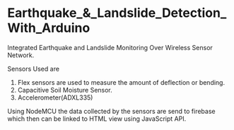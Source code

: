 # Earthquake_&_Landslide_Detection_With_Arduino
Integrated Earthquake and Landslide Monitoring Over Wireless Sensor Network.

Sensors Used are
1) Flex sensors are used to measure the amount of deflection or bending.
2) Capacitive Soil Moisture Sensor.
3) Accelerometer(ADXL335)

Using NodeMCU the data collected by the sensors are send to firebase which then can be linked to HTML view using JavaScript API.


